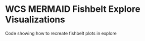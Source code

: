# WCS MERMAID Fishbelt Explore Visualizations
Code showing how to recreate fishbelt plots in explore
